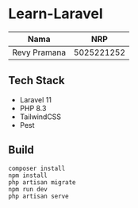 # Learn-Laravel

|             Nama                 |    NRP     |
|:--------------------------------:|:----------:|
| Revy Pramana                     | 5025221252 |

## Tech Stack
- Laravel 11
- PHP 8.3
- TailwindCSS
- Pest

## Build
```
composer install
npm install
php artisan migrate
npm run dev
php artisan serve
```
